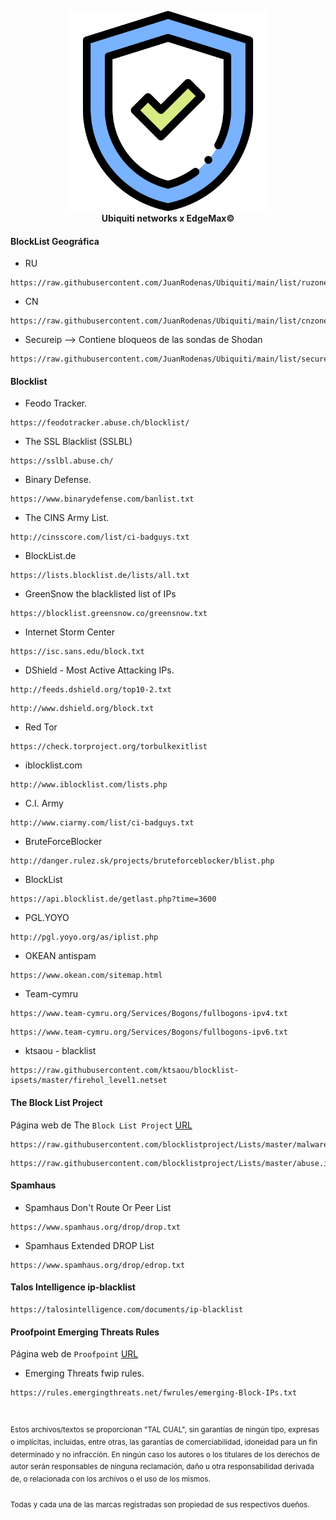 <p align="center">
    <a href="https://www.ui.com/">
        <img src="https://github.com/JuanRodenas/Ubiquiti/blob/main/files/shield.png" alt="UbiquitiXEdgeMax" width="320"/>
    </a>
    <br>
    <strong>Ubiquiti networks x EdgeMax©</strong>
</p>
<!-- markdownlint-enable MD033 -->

#### BlockList Geográfica
- RU
~~~
https://raw.githubusercontent.com/JuanRodenas/Ubiquiti/main/list/ruzone.raw
~~~

- CN
~~~
https://raw.githubusercontent.com/JuanRodenas/Ubiquiti/main/list/cnzone.raw
~~~

- Secureip --> Contiene bloqueos de las sondas de Shodan
~~~
https://raw.githubusercontent.com/JuanRodenas/Ubiquiti/main/list/secureip.raw
~~~

#### Blocklist
- Feodo Tracker.
~~~
https://feodotracker.abuse.ch/blocklist/
~~~

- The SSL Blacklist (SSLBL)
~~~
https://sslbl.abuse.ch/
~~~

- Binary Defense.
~~~
https://www.binarydefense.com/banlist.txt
~~~

- The CINS Army List.
~~~
http://cinsscore.com/list/ci-badguys.txt
~~~

- BlockList.de
~~~
https://lists.blocklist.de/lists/all.txt
~~~

- GreenSnow the blacklisted list of IPs
~~~
https://blocklist.greensnow.co/greensnow.txt
~~~

- Internet Storm Center
~~~
https://isc.sans.edu/block.txt
~~~

- DShield - Most Active Attacking IPs.
~~~
http://feeds.dshield.org/top10-2.txt
~~~
~~~
http://www.dshield.org/block.txt
~~~

- Red Tor
~~~
https://check.torproject.org/torbulkexitlist
~~~

- iblocklist.com
~~~
http://www.iblocklist.com/lists.php
~~~

- C.I. Army
~~~
http://www.ciarmy.com/list/ci-badguys.txt
~~~

- BruteForceBlocker
~~~
http://danger.rulez.sk/projects/bruteforceblocker/blist.php
~~~

- BlockList
~~~
https://api.blocklist.de/getlast.php?time=3600
~~~

- PGL.YOYO
~~~
http://pgl.yoyo.org/as/iplist.php
~~~

- OKEAN antispam
~~~
https://www.okean.com/sitemap.html
~~~

- Team-cymru
~~~
https://www.team-cymru.org/Services/Bogons/fullbogons-ipv4.txt
~~~
~~~
https://www.team-cymru.org/Services/Bogons/fullbogons-ipv6.txt
~~~

- ktsaou - blacklist
~~~
https://raw.githubusercontent.com/ktsaou/blocklist-ipsets/master/firehol_level1.netset
~~~

#### The Block List Project
Página web de The `Block List Project` [URL](https://github.com/blocklistproject/Lists)
~~~
https://raw.githubusercontent.com/blocklistproject/Lists/master/malware.ip
~~~
~~~
https://raw.githubusercontent.com/blocklistproject/Lists/master/abuse.ip
~~~

#### Spamhaus
- Spamhaus Don't Route Or Peer List
~~~
https://www.spamhaus.org/drop/drop.txt
~~~

- Spamhaus Extended DROP List
~~~
https://www.spamhaus.org/drop/edrop.txt
~~~

#### Talos Intelligence ip-blacklist
~~~
https://talosintelligence.com/documents/ip-blacklist
~~~


#### Proofpoint Emerging Threats Rules

Página web de `Proofpoint` [URL](https://rules.emergingthreats.net/)

- Emerging Threats fwip rules.
~~~
https://rules.emergingthreats.net/fwrules/emerging-Block-IPs.txt
~~~

&nbsp;

<sup>Estos archivos/textos se proporcionan "TAL CUAL", sin garantías de ningún tipo, expresas o implícitas, incluidas, entre otras, las garantías de comerciabilidad, idoneidad para un fin determinado y no infracción. En ningún caso los autores o los titulares de los derechos de autor serán responsables de ninguna reclamación, daño u otra responsabilidad derivada de, o relacionada con los archivos o el uso de los mismos.</sup>

<sub>Todas y cada una de las marcas registradas son propiedad de sus respectivos dueños.</sub>